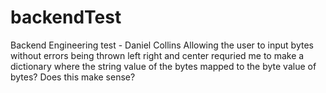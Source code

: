 # backendTest
Backend Engineering test - Daniel Collins
Allowing the user to input bytes without errors being thrown left right and center requried me to make a dictionary where the string value of the bytes mapped to the byte value of bytes? Does this make sense?

